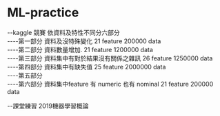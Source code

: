 # ML-practice
--kaggle 競賽 依資料及特性不同分六部分  
----第一部分 資料及沒特殊變化  21 feature 200000 data   
----第二部分 資料數量增加.  21 feature 1200000 data   
----第三部分 資料集中有對於結果沒有關係之雜訊  26 feature 1250000 data     
----第四部分 資料集中有缺失值 25 feature 2000000 data   
----第五部分  
----第六部分 資料集中feature 有 numeric 也有 nominal 21 feature 200000 data  

--課堂練習 2019機器學習概論



